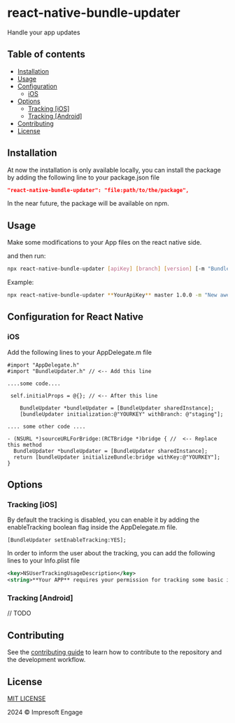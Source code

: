 # react-native-bundle-updater

Handle your app updates

## Table of contents

- [Installation](#installation)
- [Usage](#usage)
- [Configuration](#configuration)
  - [iOS](#ios)
- [Options](#options)
  - [Tracking [iOS]](#tracking-ios)
  - [Tracking [Android]](#tracking-android)
- [Contributing](#contributing)
- [License](#license)

## Installation

At now the installation is only available locally, you can install the package by adding the following line to your package.json file

```json
"react-native-bundle-updater": "file:path/to/the/package",
```

In the near future, the package will be available on npm.

## Usage

Make some modifications to your App files on the react native side.
<!-- ```js
import something from 'react-native-bundle-updater';
``` -->
and then run:

```sh
npx react-native-bundle-updater [apiKey] [branch] [version] [-m "Bundle notes" (optional)]
```

Example:

```sh
npx react-native-bundle-updater **YourApiKey** master 1.0.0 -m "New awesome bundle"
```

## Configuration for React Native

### iOS

Add the following lines to your AppDelegate.m file

```objc
#import "AppDelegate.h"
#import "BundleUpdater.h" // <-- Add this line

....some code....

 self.initialProps = @{}; // <-- After this line

    BundleUpdater *bundleUpdater = [BundleUpdater sharedInstance];
    [bundleUpdater initialization:@"YOURKEY" withBranch: @"staging"];

.... some other code ....

- (NSURL *)sourceURLForBridge:(RCTBridge *)bridge { //  <-- Replace this method
  BundleUpdater *bundleUpdater = [BundleUpdater sharedInstance];
  return [bundleUpdater initializeBundle:bridge withKey:@"YOURKEY"];
}

```

## Options

### Tracking [iOS]

By default the tracking is disabled, you can enable it by adding the enableTracking boolean flag inside the AppDelegate.m file.
  
```objc
[BundleUpdater setEnableTracking:YES];
```

In order to inform the user about the tracking, you can add the following lines to your Info.plist file

```xml
<key>NSUserTrackingUsageDescription</key>
<string>**Your APP** requires your permission for tracking some basic information to enhance your experience </string>
```

### Tracking [Android]

// TODO

## Contributing

See the [contributing guide](CONTRIBUTING.md) to learn how to contribute to the repository and the development workflow.

## License

[MIT LICENSE](LICENSE)

2024 © Impresoft Engage
